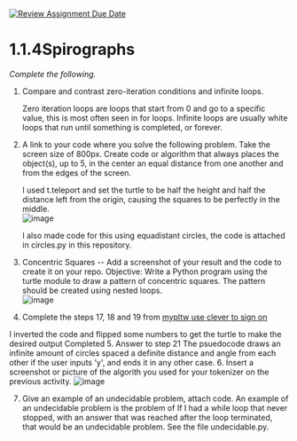 [![Review Assignment Due Date](https://classroom.github.com/assets/deadline-readme-button-22041afd0340ce965d47ae6ef1cefeee28c7c493a6346c4f15d667ab976d596c.svg)](https://classroom.github.com/a/SkD24yV8)
# 1.1.4Spirographs

*Complete the following.*

1. Compare and contrast zero-iteration conditions and infinite loops.

   Zero iteration loops are loops that start from 0 and go to a specific value, this is most often seen in for loops. Infinite loops are usually white loops that run until something is completed, or forever.


2. A link to your code where you solve the following problem. Take the screen size of 800px. Create code or algorithm that always places the object(s), up to 5, in the center an equal distance from one another and from the edges of the screen.

   I used t.teleport and set the turtle to be half the height and half the distance left from the origin, causing the squares to be perfectly in the middle.
   <br>
![image](https://github.com/user-attachments/assets/8418431f-8c60-41fe-a684-cf9625bb382a)

   I also made code for this using equadistant circles, the code is attached in circles.py in this repository.


3. Concentric Squares -- Add a screenshot of your result and the code to create it on your repo.
Objective: Write a Python program using the turtle module to draw a pattern of concentric squares. The pattern should be created using nested loops.
   <br>
![image](https://github.com/user-attachments/assets/ff6e9421-de25-42e1-a640-e260a216fd26)


4. Complete the steps 17, 18 and 19 from [mypltw use clever to sign on](https://pltw.read.inkling.com/a/b/5310c007377c46e28d745961310f0c2e/p/728c751a6c4145bea0ea83c5058fb9f9#44b0003a2ee14fcc9865e7bb5faec747)

I inverted the code and flipped some numbers to get the turtle to make the desired output
   Completed
5. Answer to step 21
   The psuedocode draws an infinite amount of circles spaced a definite distance and angle from each other if the user inputs 'y', and ends it in any other case.
6. Insert a screenshot or picture of the algorith you used for your tokenizer on the previous activity.
![image](https://github.com/user-attachments/assets/db982102-612f-4593-ad5d-58b7e18bafe9)
   
7. Give an example of an undecidable problem, attach code.
An example of an undecidable problem is the problem of
   If I had a while loop that never stopped, with an answer that was reached after the loop terminated, that would be an undecidable problem.
   See the file undecidable.py. 


